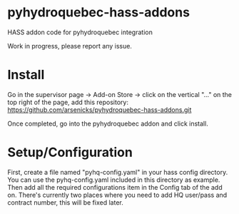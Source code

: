 # pyhydroquebec-hass-addons

HASS addon code for pyhydroquebec integration

Work in progress, please report any issue.

# Install

Go in the supervisor page -> Add-on Store -> click on the vertical "..." on the top right of the page, add this repository: https://github.com/arsenicks/pyhydroquebec-hass-addons.git

Once completed, go into the pyhydroquebec addon and click install.

# Setup/Configuration

First, create a file named "pyhq-config.yaml" in your hass config directory. You can use the pyhq-config.yaml included in this directory as example.
Then add all the required configurations item in the Config tab of the add on. There's currently two places where you need to add HQ user/pass and contract number, this will be fixed later.
